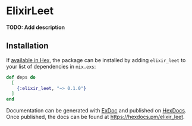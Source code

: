 # ElixirLeet

**TODO: Add description**

## Installation

If [available in Hex](https://hex.pm/docs/publish), the package can be installed
by adding `elixir_leet` to your list of dependencies in `mix.exs`:

```elixir
def deps do
  [
    {:elixir_leet, "~> 0.1.0"}
  ]
end
```

Documentation can be generated with [ExDoc](https://github.com/elixir-lang/ex_doc)
and published on [HexDocs](https://hexdocs.pm). Once published, the docs can
be found at <https://hexdocs.pm/elixir_leet>.

